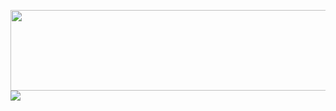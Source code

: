 <a href="https://canarddu38.github.io/DUCKSPLOIT/"><img src="https://github.com/nu11secur1ty/nu11secur1ty/blob/master/logo/logo300.png" width="519" height="129"/></a>
<img src="https://github-readme-stats.vercel.app/api?username=canarddu38&theme=dark"/>
